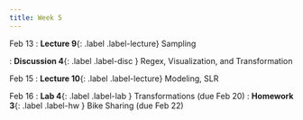 ```yaml
---
title: Week 5
---
```


Feb 13
: **Lecture 9**{: .label .label-lecture} Sampling

: **Discussion 4**{: .label .label-disc } Regex, Visualization, and Transformation

Feb 15
: **Lecture 10**{: .label .label-lecture} Modeling, SLR


Feb 16
: **Lab 4**{: .label .label-lab } Transformations (due Feb 20)
: **Homework 3**{: .label .label-hw } Bike Sharing (due Feb 22)
